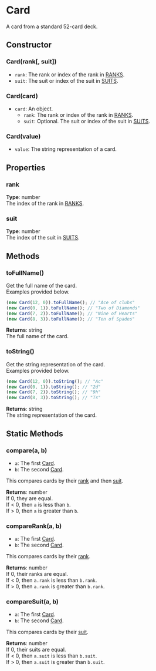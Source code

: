 # Card

A card from a standard 52-card deck.

## Constructor

### Card(rank\[, suit\])

- `rank`: The rank or index of the rank in [RANKS].
- `suit`: The suit or index of the suit in [SUITS].

### Card(card)

- `card`: An object.  
  - `rank`: The rank or index of the rank in [RANKS].
  - `suit`: Optional. The suit or index of the suit in [SUITS].

### Card(value)

- `value`: The string representation of a card.

## Properties

### rank

**Type**: number  
The index of the rank in [RANKS].

### suit

**Type**: number  
The index of the suit in [SUITS].

## Methods

### toFullName()

Get the full name of the card.  
Examples provided below.

```ts
(new Card(12, 0)).toFullName(); // "Ace of clubs"
(new Card(0, 1)).toFullName(); // "Two of Diamonds"
(new Card(7, 2)).toFullName(); // "Nine of Hearts"
(new Card(8, 3)).toFullName(); // "Ten of Spades"
```

**Returns**: string  
The full name of the card.

### toString()

Get the string representation of the card.  
Examples provided below.

```ts
(new Card(12, 0)).toString(); // "Ac"
(new Card(0, 1)).toString(); // "2d"
(new Card(7, 2)).toString(); // "9h"
(new Card(8, 3)).toString(); // "Ts"
```

**Returns**: string  
The string representation of the card.

## Static Methods

### compare(a, b)

- `a`: The first [Card].
- `b`: The second [Card].

This compares cards by their [rank] and then [suit].

**Returns**: number  
If 0, they are equal.  
If < 0, then `a` is less than `b`.  
If > 0, then `a` is greater than `b`.

### compareRank(a, b)

- `a`: The first [Card].
- `b`: The second [Card].

This compares cards by their [rank].

**Returns**: number  
If 0, their ranks are equal.  
If < 0, then `a.rank` is less than `b.rank`.  
If > 0, then `a.rank` is greater than `b.rank`.

### compareSuit(a, b)

- `a`: The first [Card].
- `b`: The second [Card].

This compares cards by their [suit].

**Returns**: number  
If 0, their suits are equal.  
If < 0, then `a.suit` is less than `b.suit`.  
If > 0, then `a.suit` is greater than `b.suit`.

[Card]: #card
[rank]: #rank
[suit]: #suit
[RANKS]: ../constants/RANKS.md#ranks
[SUITS]: ../constants/SUITS.md#suits
